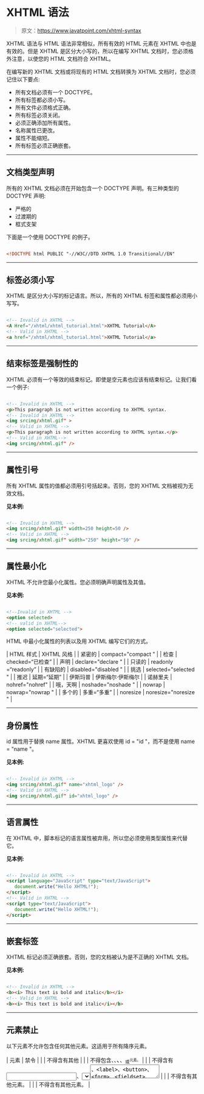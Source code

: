 # XHTML 语法

> 原文：<https://www.javatpoint.com/xhtml-syntax>

XHTML 语法与 HTML 语法非常相似，所有有效的 HTML 元素在 XHTML 中也是有效的。但是 XHTML 是区分大小写的，所以在编写 XHTML 文档时，您必须格外注意，以使您的 HTML 文档符合 XHTML。

在编写新的 XHTML 文档或将现有的 HTML 文档转换为 XHTML 文档时，您必须记住以下要点:

*   所有文档必须有一个 DOCTYPE。
*   所有标签都必须小写。
*   所有文件必须格式正确。
*   所有标签必须关闭。
*   必须正确添加所有属性。
*   名称属性已更改。
*   属性不能缩短。
*   所有标签必须正确嵌套。

* * *

## 文档类型声明

所有的 XHTML 文档必须在开始包含一个 DOCTYPE 声明。有三种类型的 DOCTYPE 声明:

*   严格的
*   过渡期的
*   框式支架

下面是一个使用 DOCTYPE 的例子。

```html

<!DOCTYPE html PUBLIC "-//W3C//DTD XHTML 1.0 Transitional//EN"

```

* * *

## 标签必须小写

XHTML 是区分大小写的标记语言。所以，所有的 XHTML 标签和属性都必须用小写写。

```html

<!-- Invalid in XHTML -->
<A Href="/xhtml/xhtml_tutorial.html">XHTML Tutorial</A>
<!-- Valid in XHTML -->
<a href="/xhtml/xhtml_tutorial.html">XHTML Tutorial</a> 

```

* * *

## 结束标签是强制性的

XHTML 必须有一个等效的结束标记。即使是空元素也应该有结束标记。让我们看一个例子:

```html

<!-- Invalid in XHTML -->
<p>This paragraph is not written according to XHTML syntax.
<!-- Invalid in XHTML -->
<img srcimg/xhtml.gif" >
<!-- Valid in XHTML -->
<p>This paragraph is not written according to XHTML syntax.</p>
<!-- Valid in XHTML-->
<img srcimg/xhtml.gif" />

```

* * *

## 属性引号

所有 XHTML 属性的值都必须用引号括起来。否则，您的 XHTML 文档被视为无效文档。

**见本例:**

```html

<!-- Invalid in XHTML -->
<img srcimg/xhtml.gif" width=250 height=50 />
<!-- Valid in XHTML -->
<img srcimg/xhtml.gif" width="250" height="50" /> 

```

* * *

## 属性最小化

XHTML 不允许您最小化属性。您必须明确声明属性及其值。

**见本例:**

```html

<!--Invalid in XHTML -->
<option selected>
<!-- valid in XHTML-->
<option selected="selected"> 

```

HTML 中最小化属性的列表以及用 XHTML 编写它们的方式。

| HTML 样式 | XHTML 风格 |
| 紧密的 | compact="compact " |
| 检查 | checked=“已检查” |
| 声明 | declare="declare " |
| 只读的 | readonly =“readonly” |
| 有缺陷的 | disabled="disabled " |
| 挑选 | selected="selected " |
| 推迟 | 延期=“延期” |
| 伊斯玛普 | 伊斯梅尔·伊斯梅尔 |
| 诺赫里夫 | nohref="nohref" |
| 哦，天啊 | noshade="noshade " |
| nowrap | nowrap="nowrap " |
| 多个的 | 多重=“多重” |
| noresize | noresize="noresize " |

* * *

## 身份属性

id 属性用于替换 name 属性。XHTML 更喜欢使用 id = "id "，而不是使用 name = "name "。

**见本例:**

```html

<!-- Invalid in XHTML -->
<img srcimg/xhtml.gif" name="xhtml_logo" />
<!-- Valid in XHTML -->
<img srcimg/xhtml.gif" id="xhtml_logo" />

```

* * *

## 语言属性

在 XHTML 中，脚本标记的语言属性被弃用，所以您必须使用类型属性来代替它。

**见本例:**

```html

<!-- Invalid in XHTML -->
<script language="JavaScript" type="text/JavaScript">
   document.write("Hello XHTML!");
</script>
<!-- Valid in XHTML -->
<script type="text/JavaScript">
   document.write("Hello XHTML!");
</script> 	

```

* * *

## 嵌套标签

XHTML 标记必须正确嵌套。否则，您的文档被认为是不正确的 XHTML 文档。

**见本例:**

```html

<!-- Invalid in XHTML -->
<b><i> This text is bold and italic</b></i>
<!-- Valid in XHTML -->
<b><i> This text is bold and italic</i></b>

```

* * *

## 元素禁止

以下元素不允许包含任何其他元素。这适用于所有降序元素。

| 元素 | 禁令 |
|  | 不得含有其他 |
|  | 不得包含、<object>、<big>、<small>、<sub>或<sup>元素。</sup></sub></small></big></object> |
|  | 不得含有<input>、<select>、</select><textarea>、<label>、<button>、<form>、<fieldset>、<iframe>或<isindex/>元素。</iframe></fieldset></form></button></label></textarea> |
| <label></label> | 不得含有其他<label>元素。</label> |
|  | 不得含有其他元素。 |
